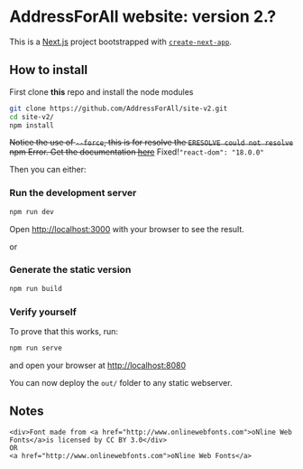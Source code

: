 # AddressForAll website: version 2.?

This is a [Next.js](https://nextjs.org/) project bootstrapped with [`create-next-app`](https://github.com/vercel/next.js/tree/canary/packages/create-next-app).

## How to install

First clone **this** repo and install the node modules

```bash
git clone https://github.com/AddressForAll/site-v2.git
cd site-v2/
npm install
```

~~Notice the use of `--force`, this is for resolve the `ERESOLVE could not resolve` npm Error. Get the documentation [here](<https://howtojs.io/how-to-resolve-eresolve-unable-to-resolve-dependency-tree-error/>)~~ Fixed!`"react-dom": "18.0.0"`

Then you can either:

### Run the development server

```bash
npm run dev
```

Open [http://localhost:3000](http://localhost:3000) with your browser to see the result.

or

### Generate the static version

```bash
npm run build
```

### Verify yourself

To prove that this works, run:

```bash
npm run serve
```

and open your browser at <http://localhost:8080>

You can now deploy the `out/` folder to any static webserver.

## Notes

```text
<div>Font made from <a href="http://www.onlinewebfonts.com">oNline Web Fonts</a>is licensed by CC BY 3.0</div>
OR
<a href="http://www.onlinewebfonts.com">oNline Web Fonts</a>
```
